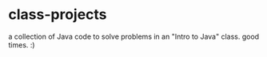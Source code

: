 # class-projects
a collection of Java code to solve problems in an "Intro to Java" class.  good times. :)
